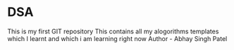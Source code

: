 # DSA
This is my first GIT repository
This contains all my alogorithms templates which I learnt and which i am learning right now
Author - Abhay Singh Patel
